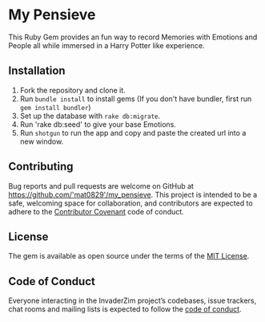 # My Pensieve

This Ruby Gem provides an fun way to record Memories with Emotions and People all while immersed in a Harry Potter like experience.

## Installation

1. Fork the repository and clone it.
2. Run `bundle install` to install gems (If you don't have bundler, first run `gem install bundler`)
3. Set up the database with `rake db:migrate`.
4. Run 'rake db:seed' to give your base Emotions. 
5. Run `shotgun` to run the app and copy and paste the created url into a new window. 

## Contributing

Bug reports and pull requests are welcome on GitHub at https://github.com/'mat0829'/my_pensieve. This project is intended to be a safe, welcoming space for collaboration, and contributors are expected to adhere to the [Contributor Covenant](http://contributor-covenant.org) code of conduct.

## License

The gem is available as open source under the terms of the [MIT License](https://github.com/mat0829/my_pensieve/blob/master/LICENSE).

## Code of Conduct

Everyone interacting in the InvaderZim project’s codebases, issue trackers, chat rooms and mailing lists is expected to follow the [code of conduct](https://github.com/'mat0829'/invader_zim/blob/master/CODE_OF_CONDUCT.md).

